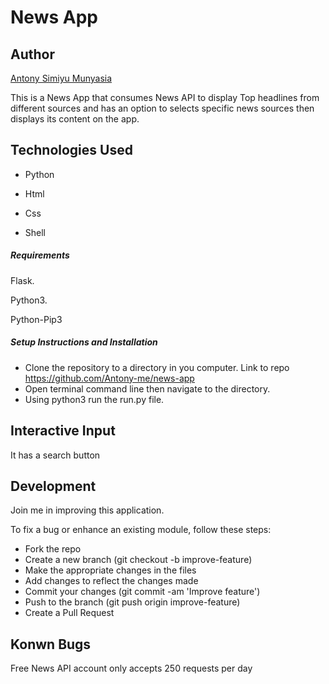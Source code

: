# News App

## Author

[Antony Simiyu  Munyasia](https://github.com/Antony-me)

This is a News App that consumes News API to display Top headlines from different sources and has an option to selects specific news sources then displays its content on the app.


## Technologies Used

- Python

- Html

- Css 

- Shell


##### Requirements

Flask.

Python3.

Python-Pip3

##### Setup Instructions and Installation
- Clone the repository to a directory in you computer. Link to repo https://github.com/Antony-me/news-app
- Open terminal command line then navigate to the directory.
- Using python3 run the run.py file.

## Interactive Input
It has a search button


## Development

Join me in improving this application.

To fix a bug or enhance an existing module, follow these steps:
- Fork the repo
- Create a new branch (git checkout -b improve-feature)
- Make the appropriate changes in the files
- Add changes to reflect the changes made
- Commit your changes (git commit -am 'Improve feature')
- Push to the branch (git push origin improve-feature)
- Create a Pull Request

## Konwn Bugs

Free News API account only accepts 250 requests per day 